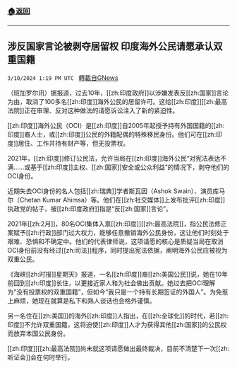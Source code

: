 ###  [:house:返回](README.md)
---


## 涉反国家言论被剥夺居留权 印度海外公民请愿承认双重国籍
`3/10/2024 1:19 PM UTC ` [轉載自GNews](https://gnews.org/articles/2381888)

（班加罗尔讯）据报道，过去10年，[[zh:印度政府]]以涉嫌发表反[[zh:国家]]言论为由，取消了100多名[[zh:印度]]海外公民的居留许可。这给[[zh:印度]][[zh:最高法院]]正在审理、反对这种做法的请愿诉讼注入了新的紧迫性。

[[zh:印度]]海外公民（OCI）是[[zh:印度]]自2005年起授予持有外国国籍的[[zh:印度]]裔人士，或[[zh:印度]]公民的外籍配偶的特殊移民身份。他们可在[[zh:印度]]居住、工作并持有财产等，但无投票权。

2021年，[[zh:印度]]修订公民法，允许当局在[[zh:印度]]海外公民“对宪法表达不满……或基于[[zh:印度]]主权、[[zh:国家]]安全或公众利益”的情况下，剥夺他们的OCI身份。

近期失去OCI身份的名人包括[[zh:瑞典]]学者斯瓦因（Ashok Swain）、演员库马尔（Chetan Kumar Ahimsa）等。他们在[[zh:社交媒体]]上发布批评[[zh:印度]]执政党的帖子，被[[zh:印度政府]]指是“反[[zh:国家]]言论”。

2021年[[zh:2月]]，80名OCI集体入禀[[zh:印度]][[zh:最高法院]]，指公民法修正案赋予[[zh:行政]]部门过大权力，能够任意撤销海外公民身份，这让他们时刻处于艰难、恐惧和不确定中。他们的代表律师说，这项请愿的核心是质疑当局在取消OCI身份前没有经过[[zh:司法]]程序，同时提出宪法依据，阐明海外公民应被视为双重公民。

《海峡[[zh:时报]]星期天》报道，一名[[zh:印度]]裔[[zh:美国公民]]说，她在10年前回到[[zh:印度]]长住，以更接近家人和为社会做出贡献。她过去把OCI理解为“没有投票权的双重国籍”，但如今“我只是一个持有长期签证的外国人”。为免惹上麻烦，她现在就算是私下和熟人谈话也会格外谨慎。

另一名住在[[zh:美国]]的海外[[zh:印度]]人指出，在[[zh:全球化]]的时代，若[[zh:印度]]不允许双重国籍，这将迫使[[zh:印度]]人才为获得其他[[zh:国家]]的公民权而放弃本国公民身份。

[[zh:印度]][[zh:最高法院]]尚未就这项请愿做出最终裁决，目前不清楚下一次[[zh:听证会]]会在何时举行。
